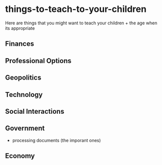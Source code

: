 # things-to-teach-to-your-children
Here are things that you might want to teach your children + the age when its appropriate

## Finances

## Professional Options

## Geopolitics

## Technology

## Social Interactions

## Government
- processing documents (the imporant ones)

## Economy
